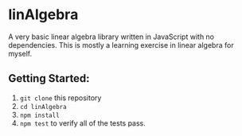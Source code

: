 # linAlgebra

A very basic linear algebra library written in JavaScript with no dependencies.
This is mostly a learning exercise in linear algebra for myself.

## Getting Started:
1. ```git clone``` this repository
2. ```cd linAlgebra``` 
3. ```npm install```
4. ```npm test``` to verify all of the tests pass.
